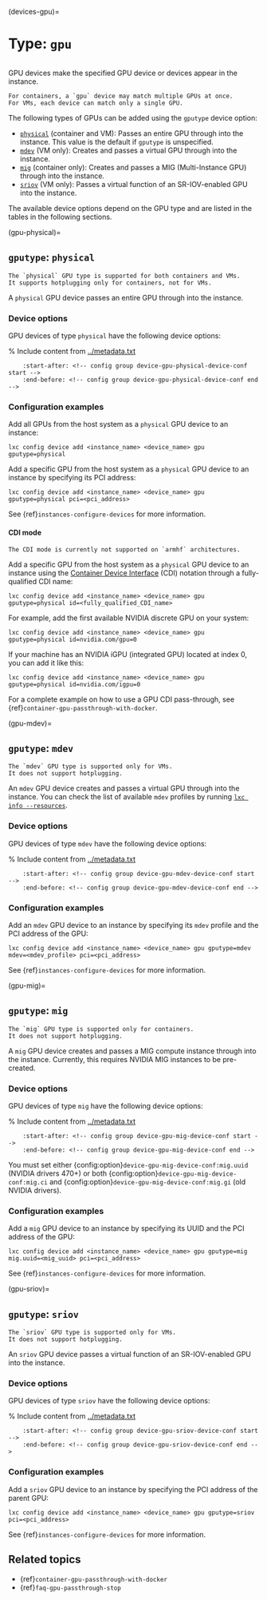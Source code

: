 (devices-gpu)=
# Type: `gpu`

```{youtube} https://www.youtube.com/watch?v=T0aV2LsMpoA
```

GPU devices make the specified GPU device or devices appear in the instance.

```{note}
For containers, a `gpu` device may match multiple GPUs at once.
For VMs, each device can match only a single GPU.
```

The following types of GPUs can be added using the `gputype` device option:

- [`physical`](gpu-physical) (container and VM): Passes an entire GPU through into the instance.
  This value is the default if `gputype` is unspecified.
- [`mdev`](gpu-mdev) (VM only): Creates and passes a virtual GPU through into the instance.
- [`mig`](gpu-mig) (container only): Creates and passes a MIG (Multi-Instance GPU) through into the instance.
- [`sriov`](gpu-sriov) (VM only): Passes a virtual function of an SR-IOV-enabled GPU into the instance.

The available device options depend on the GPU type and are listed in the tables in the following sections.

(gpu-physical)=
## `gputype`: `physical`

```{note}
The `physical` GPU type is supported for both containers and VMs.
It supports hotplugging only for containers, not for VMs.
```

A `physical` GPU device passes an entire GPU through into the instance.

### Device options

GPU devices of type `physical` have the following device options:

% Include content from [../metadata.txt](../metadata.txt)
```{include} ../metadata.txt
    :start-after: <!-- config group device-gpu-physical-device-conf start -->
    :end-before: <!-- config group device-gpu-physical-device-conf end -->
```

### Configuration examples

Add all GPUs from the host system as a `physical` GPU device to an instance:

    lxc config device add <instance_name> <device_name> gpu gputype=physical

Add a specific GPU from the host system as a `physical` GPU device to an instance by specifying its PCI address:

    lxc config device add <instance_name> <device_name> gpu gputype=physical pci=<pci_address>

See {ref}`instances-configure-devices` for more information.

#### CDI mode

```{note}
The CDI mode is currently not supported on `armhf` architectures.
```

Add a specific GPU from the host system as a `physical` GPU device to an instance using the [Container Device Interface](https://github.com/cncf-tags/container-device-interface) (CDI) notation through a fully-qualified CDI name:

    lxc config device add <instance_name> <device_name> gpu gputype=physical id=<fully_qualified_CDI_name>

For example, add the first available NVIDIA discrete GPU on your system:

    lxc config device add <instance_name> <device_name> gpu gputype=physical id=nvidia.com/gpu=0

If your machine has an NVIDIA iGPU (integrated GPU) located at index 0, you can add it like this:

    lxc config device add <instance_name> <device_name> gpu gputype=physical id=nvidia.com/igpu=0

For a complete example on how to use a GPU CDI pass-through, see {ref}`container-gpu-passthrough-with-docker`.

(gpu-mdev)=
## `gputype`: `mdev`

```{note}
The `mdev` GPU type is supported only for VMs.
It does not support hotplugging.
```

An `mdev` GPU device creates and passes a virtual GPU through into the instance.
You can check the list of available `mdev` profiles by running [`lxc info --resources`](lxc_info.md).

### Device options

GPU devices of type `mdev` have the following device options:

% Include content from [../metadata.txt](../metadata.txt)
```{include} ../metadata.txt
    :start-after: <!-- config group device-gpu-mdev-device-conf start -->
    :end-before: <!-- config group device-gpu-mdev-device-conf end -->
```

### Configuration examples

Add an `mdev` GPU device to an instance by specifying its `mdev` profile and the PCI address of the GPU:

    lxc config device add <instance_name> <device_name> gpu gputype=mdev mdev=<mdev_profile> pci=<pci_address>

See {ref}`instances-configure-devices` for more information.

(gpu-mig)=
## `gputype`: `mig`

```{note}
The `mig` GPU type is supported only for containers.
It does not support hotplugging.
```

A `mig` GPU device creates and passes a MIG compute instance through into the instance.
Currently, this requires NVIDIA MIG instances to be pre-created.

### Device options

GPU devices of type `mig` have the following device options:

% Include content from [../metadata.txt](../metadata.txt)
```{include} ../metadata.txt
    :start-after: <!-- config group device-gpu-mig-device-conf start -->
    :end-before: <!-- config group device-gpu-mig-device-conf end -->
```

You must set either {config:option}`device-gpu-mig-device-conf:mig.uuid` (NVIDIA drivers 470+) or both {config:option}`device-gpu-mig-device-conf:mig.ci` and {config:option}`device-gpu-mig-device-conf:mig.gi` (old NVIDIA drivers).

### Configuration examples

Add a `mig` GPU device to an instance by specifying its UUID and the PCI address of the GPU:

    lxc config device add <instance_name> <device_name> gpu gputype=mig mig.uuid=<mig_uuid> pci=<pci_address>

See {ref}`instances-configure-devices` for more information.

(gpu-sriov)=
## `gputype`: `sriov`

```{note}
The `sriov` GPU type is supported only for VMs.
It does not support hotplugging.
```

An `sriov` GPU device passes a virtual function of an SR-IOV-enabled GPU into the instance.

### Device options

GPU devices of type `sriov` have the following device options:

% Include content from [../metadata.txt](../metadata.txt)
```{include} ../metadata.txt
    :start-after: <!-- config group device-gpu-sriov-device-conf start -->
    :end-before: <!-- config group device-gpu-sriov-device-conf end -->
```

### Configuration examples

Add a `sriov` GPU device to an instance by specifying the PCI address of the parent GPU:

    lxc config device add <instance_name> <device_name> gpu gputype=sriov pci=<pci_address>

See {ref}`instances-configure-devices` for more information.

## Related topics

- {ref}`container-gpu-passthrough-with-docker`
- {ref}`faq-gpu-passthrough-stop`
